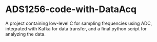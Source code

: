 # ADS1256-code-with-DataAcq
A project containing low-level C for sampling frequencies using ADC, integrated with Kafka for data transfer, and a final python script for analyzing the data.
